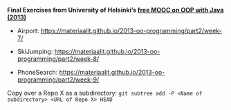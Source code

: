 **Final Exercises from University of Helsinki’s [free MOOC on OOP with Java (2013)](http://moocfi.github.io/courses/2013/programming-part-2/)**

- Airport: https://materiaalit.github.io/2013-oo-programming/part2/week-7/

- SkiJumping: https://materiaalit.github.io/2013-oo-programming/part2/week-8/

- PhoneSearch: https://materiaalit.github.io/2013-oo-programming/part2/week-9/

Copy over a Repo X as a subdirectory: 
`git subtree add -P <Name of subdirectory> <URL of Repo X> HEAD` 
